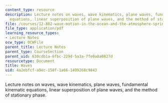 ```yaml
---
content_type: resource
description: Lecture notes on waves, wave kinematics, plane waves, fundamental kinematic
  equations, linear superposition of plane waves, and the method of stationary phase.
file: /courses/12-802-wave-motion-in-the-ocean-and-the-atmosphere-spring-2008/4a2ebfcfa9ec158f1a661499268c9843_MIT12_802S08_lec01.pdf
file_type: application/pdf
learning_resource_types:
- Lecture Notes
ocw_type: OCWFile
parent_title: Lecture Notes
parent_type: CourseSection
parent_uid: 630cdb1a-6fbc-229d-5a3a-7fe0a8a0827d
resourcetype: Document
title: Waves
uid: 4a2ebfcf-a9ec-158f-1a66-1499268c9843
---
```

Lecture notes on waves, wave kinematics, plane waves, fundamental kinematic equations, linear superposition of plane waves, and the method of stationary phase.